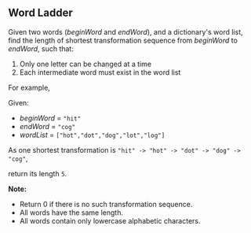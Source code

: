 ## Word Ladder

Given two words (*beginWord* and *endWord*), and a dictionary's word list, find the length of shortest transformation sequence from *beginWord* to *endWord*, such that:

1. Only one letter can be changed at a time
2. Each intermediate word must exist in the word list

For example,

Given:

* *beginWord* = `"hit"`
* *endWord* = `"cog"`
* *wordList* = `["hot","dot","dog","lot","log"]`

As one shortest transformation is `"hit" -> "hot" -> "dot" -> "dog" -> "cog"`,

return its length `5`.

**Note:**

* Return 0 if there is no such transformation sequence.
* All words have the same length.
* All words contain only lowercase alphabetic characters.
